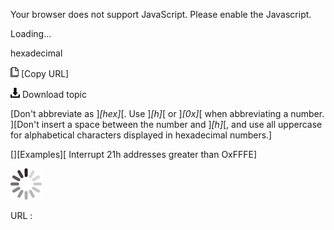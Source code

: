 Your browser does not support JavaScript. Please enable the Javascript.

Loading...

hexadecimal

![Copy URL](hexadecimal_files/Copy.png) [Copy URL]

![Download](hexadecimal_files/Download.png)
Download topic

[Don't abbreviate as ]*[hex]*[. Use ]*[h]*[ or ]*[0x]*[ when abbreviating a number. ][Don't insert a space between the number and ]*[h]*[, and use all uppercase for alphabetical characters displayed in hexadecimal numbers.]

[][Examples][
Interrupt 21h
addresses greater than OxFFFE]

![In progress](hexadecimal_files/activity-large.gif)

URL :


